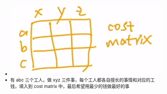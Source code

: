 - ![3787b0af34dafc26be2f8b54cb376e7.png](../assets/3787b0af34dafc26be2f8b54cb376e7_1655436661903_0.png)
- 有 abc 三个工人，做 xyz 三件事，每个工人都各自擅长的事情和对应的工钱，填入到 cost matrix 中，最后希望用最少的钱做最好的事